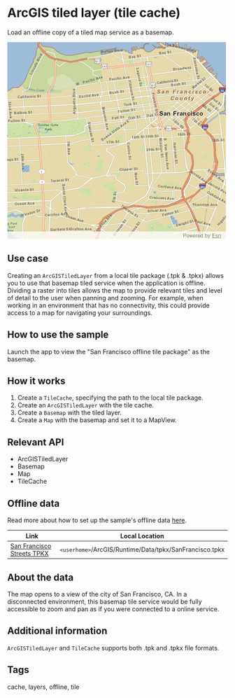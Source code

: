 # ArcGIS tiled layer (tile cache)

Load an offline copy of a tiled map service as a basemap.

![](screenshot.png)

## Use case
Creating an `ArcGISTiledLayer` from a local tile package (.tpk & .tpkx) allows you to use that basemap tiled service when the application is offline. Dividing a raster into tiles allows the map to provide relevant tiles and level of detail to the user when panning and zooming. For example, when working in an environment that has no connectivity, this could provide access to a map for navigating your surroundings.

## How to use the sample

Launch the app to view the "San Francisco offline tile package" as the basemap.

## How it works

1. Create a `TileCache`, specifying the path to the local tile package.
2. Create an `ArcGISTiledLayer` with the tile cache.
3. Create a `Basemap` with the tiled layer.
4. Create a `Map` with the basemap and set it to a MapView.

## Relevant API

 * ArcGISTiledLayer
 * Basemap
 * Map
 * TileCache

## Offline data

Read more about how to set up the sample's offline data [here](http://links.esri.com/ArcGISRuntimeQtSamples#use-offline-data-in-the-samples).

Link | Local Location
---------|-------|
|[San Francisco Streets TPKX](https://www.arcgis.com/home/item.html?id=e4a398afe9a945f3b0f4dca1e4faccb5)| `<userhome>`/ArcGIS/Runtime/Data/tpkx/SanFrancisco.tpkx |

## About the data

The map opens to a view of the city of San Francisco, CA. In a disconnected environment, this basemap tile service would be fully accessible to zoom and pan as if you were connected to a online service.

## Additional information

`ArcGISTiledLayer` and `TileCache` supports both .tpk and .tpkx file formats.

## Tags

cache, layers, offline, tile
